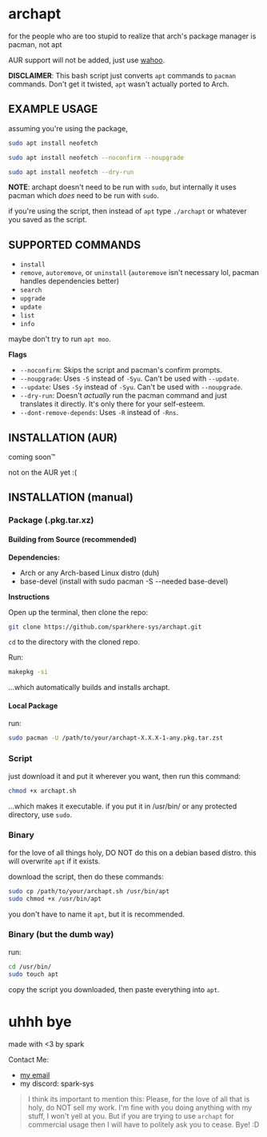 # archapt
for the people who are too stupid to realize that arch's package manager is pacman, not apt

AUR support will not be added, just use [wahoo](https://github.com/sparkhere-sys/wahoo).

**DISCLAIMER**: This bash script just converts `apt` commands to `pacman` commands. Don't get it twisted, `apt` wasn't actually ported to Arch.

## EXAMPLE USAGE
assuming you're using the package,
```bash
sudo apt install neofetch
```
```bash
sudo apt install neofetch --noconfirm --noupgrade
```
```bash
sudo apt install neofetch --dry-run
```
**NOTE**: archapt doesn't need to be run with `sudo`, but internally it uses pacman which *does* need to be run with `sudo`.

if you're using the script, then instead of `apt` type `./archapt` or whatever you saved as the script.

## SUPPORTED COMMANDS
- `install`
- `remove`, `autoremove`, or `uninstall` (`autoremove` isn't necessary lol, pacman handles dependencies better)
- `search`
- `upgrade`
- `update`
- `list`
- `info`

maybe don't try to run `apt moo`.

**Flags**

- `--noconfirm`: Skips the script and pacman's confirm prompts.
- `--noupgrade`: Uses `-S` instead of `-Syu`. Can't be used with `--update`.
- `--update`: Uses `-Sy` instead of `-Syu`. Can't be used with `--noupgrade`.
- `--dry-run`: Doesn't *actually* run the pacman command and just translates it directly. It's only there for your self-esteem.
- `--dont-remove-depends`: Uses `-R` instead of `-Rns`.

## INSTALLATION (AUR)
coming soon™

not on the AUR yet :(

## INSTALLATION (manual)
### Package (.pkg.tar.xz)
#### Building from Source (recommended)
**Dependencies:**
- Arch or any Arch-based Linux distro (duh)
- base-devel (install with sudo pacman -S --needed base-devel)
  
**Instructions**

Open up the terminal, then clone the repo:
```bash
git clone https://github.com/sparkhere-sys/archapt.git
```
`cd` to the directory with the cloned repo.

Run:
```bash
makepkg -si
```
...which automatically builds and installs archapt.


#### Local Package
run:
```bash
sudo pacman -U /path/to/your/archapt-X.X.X-1-any.pkg.tar.zst
```

### Script
just download it and put it wherever you want, then run this command:

```bash
chmod +x archapt.sh
```
...which makes it executable. if you put it in /usr/bin/ or any protected directory, use `sudo`.

### Binary
for the love of all things holy, DO NOT do this on a debian based distro. this will overwrite `apt` if it exists.

download the script, then do these commands:
```bash
sudo cp /path/to/your/archapt.sh /usr/bin/apt
sudo chmod +x /usr/bin/apt
```

you don't have to name it `apt`, but it is recommended.

### Binary (but the dumb way)
run:
```bash
cd /usr/bin/
sudo touch apt
```

copy the script you downloaded, then paste everything into `apt`.

# uhhh bye
made with <3 by spark

Contact Me:

- [my email](mailto:spark-aur@proton.me)
- my discord: spark-sys

> I think its important to mention this:
> Please, for the love of all that is holy, do NOT sell my work.
> I'm fine with you doing anything with my stuff, I won't yell at you.
> But if you are trying to use `archapt` for commercial usage then I will have to politely ask you to cease.
> Bye! :D
